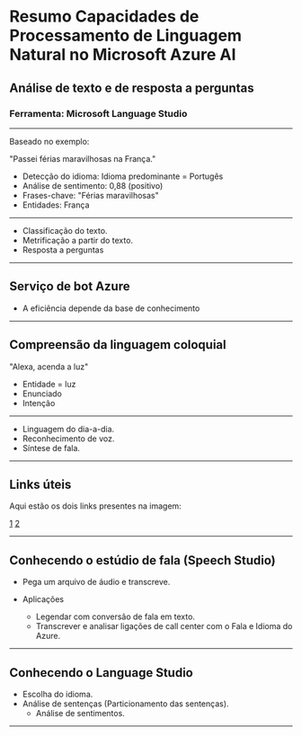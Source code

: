 # Resumo Capacidades de Processamento de Linguagem Natural no Microsoft Azure AI

## Análise de texto e de resposta a perguntas

### Ferramenta: Microsoft Language Studio
---
Baseado no exemplo:

"Passei férias maravilhosas na França."

- Detecção do idioma: Idioma predominante = Portugês
- Análise de sentimento: 0,88 (positivo)
- Frases-chave: "Férias maravilhosas"
- Entidades: França

---

- Classificação do texto.
- Metrificação a partir do texto.
- Resposta a perguntas

---
## Serviço de bot Azure

- A eficiência depende da base de conhecimento

---
## Compreensão da linguagem coloquial

"Alexa, acenda a luz"

- Entidade = luz
- Enunciado
- Intenção

---
- Linguagem do dia-a-dia.
- Reconhecimento de voz.
- Síntese de fala.

---
## Links úteis

Aqui estão os dois links presentes na imagem:

[1](https://aka.ms/ai900-speech)
[2](https://aka.ms/ai900-text-analysis)

---
## Conhecendo o estúdio de fala (Speech Studio)

- Pega um arquivo de áudio e transcreve.

- Aplicações
  - Legendar com conversão de fala em texto.
  - Transcrever e analisar ligações de call center com o Fala e Idioma do Azure.

---
## Conhecendo o Language Studio

- Escolha do idioma.
- Análise de sentenças (Particionamento das sentenças).
    - Análise de sentimentos.

---
  

  
